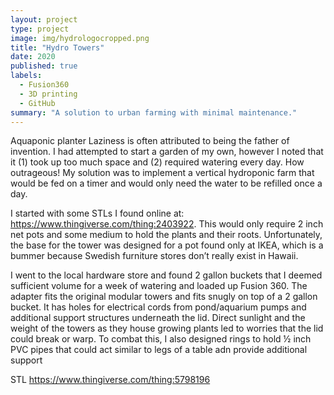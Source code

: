 ```yaml
---
layout: project
type: project
image: img/hydrologocropped.png
title: "Hydro Towers"
date: 2020
published: true
labels:
  - Fusion360
  - 3D printing
  - GitHub
summary: "A solution to urban farming with minimal maintenance."
---
```


Aquaponic planter
Laziness is often attributed to being the father of invention. I had attempted to start a garden of my own, however I noted that it (1) took up too much space and (2) required watering every day. How outrageous! My solution was to implement a vertical hydroponic farm that would be fed on a timer and would only need the water to be refilled once a day.

I started with some STLs I found online at: https://www.thingiverse.com/thing:2403922. This would only require 2 inch net pots and some medium to hold the plants and their roots. Unfortunately, the base for the tower was designed for a pot found only at IKEA, which is a bummer because Swedish furniture stores don’t really exist in Hawaii.

I went to the local hardware store and found 2 gallon buckets that I deemed sufficient volume for a week of watering and loaded up Fusion 360. The adapter fits the original modular towers and fits snugly on top of a 2 gallon bucket. It has holes for electrical cords from pond/aquarium pumps and additional support structures underneath the lid. Direct sunlight and the weight of the towers as they house growing plants led to worries that the lid could break or warp. To combat this, I also designed rings to hold ½ inch PVC pipes that could act similar to legs of a table adn provide additional support

STL https://www.thingiverse.com/thing:5798196

